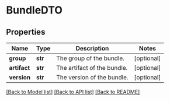 # BundleDTO

## Properties
Name | Type | Description | Notes
------------ | ------------- | ------------- | -------------
**group** | **str** | The group of the bundle. | [optional] 
**artifact** | **str** | The artifact of the bundle. | [optional] 
**version** | **str** | The version of the bundle. | [optional] 

[[Back to Model list]](../README.md#documentation-for-models) [[Back to API list]](../README.md#documentation-for-api-endpoints) [[Back to README]](../README.md)


